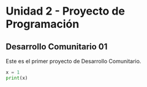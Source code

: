 # Unidad 2 - Proyecto de Programación

## Desarrollo Comunitario 01

Este es el primer proyecto de Desarrollo Comunitario.

```python
x = 1
print(x)
```